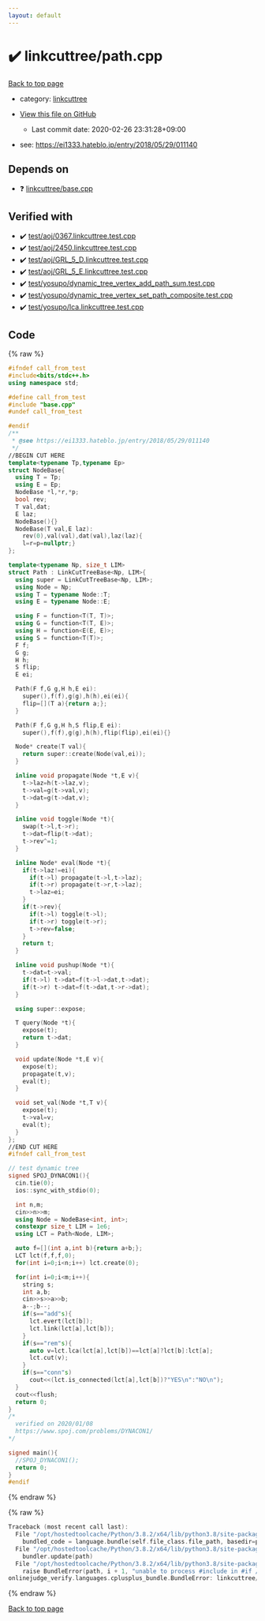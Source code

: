 ```yaml
---
layout: default
---
```


<!-- mathjax config similar to math.stackexchange -->
<script type="text/javascript" async
  src="https://cdnjs.cloudflare.com/ajax/libs/mathjax/2.7.5/MathJax.js?config=TeX-MML-AM_CHTML">
</script>
<script type="text/x-mathjax-config">
  MathJax.Hub.Config({
    TeX: { equationNumbers: { autoNumber: "AMS" }},
    tex2jax: {
      inlineMath: [ ['$','$'] ],
      processEscapes: true
    },
    "HTML-CSS": { matchFontHeight: false },
    displayAlign: "left",
    displayIndent: "2em"
  });
</script>

<script type="text/javascript" src="https://cdnjs.cloudflare.com/ajax/libs/jquery/3.4.1/jquery.min.js"></script>
<script src="https://cdn.jsdelivr.net/npm/jquery-balloon-js@1.1.2/jquery.balloon.min.js" integrity="sha256-ZEYs9VrgAeNuPvs15E39OsyOJaIkXEEt10fzxJ20+2I=" crossorigin="anonymous"></script>
<script type="text/javascript" src="../../assets/js/copy-button.js"></script>
<link rel="stylesheet" href="../../assets/css/copy-button.css" />


# :heavy_check_mark: linkcuttree/path.cpp

<a href="../../index.html">Back to top page</a>

* category: <a href="../../index.html#e406bcf916b254ab0f908ae657d2d754">linkcuttree</a>
* <a href="{{ site.github.repository_url }}/blob/master/linkcuttree/path.cpp">View this file on GitHub</a>
    - Last commit date: 2020-02-26 23:31:28+09:00


* see: <a href="https://ei1333.hateblo.jp/entry/2018/05/29/011140">https://ei1333.hateblo.jp/entry/2018/05/29/011140</a>


## Depends on

* :question: <a href="base.cpp.html">linkcuttree/base.cpp</a>


## Verified with

* :heavy_check_mark: <a href="../../verify/test/aoj/0367.linkcuttree.test.cpp.html">test/aoj/0367.linkcuttree.test.cpp</a>
* :heavy_check_mark: <a href="../../verify/test/aoj/2450.linkcuttree.test.cpp.html">test/aoj/2450.linkcuttree.test.cpp</a>
* :heavy_check_mark: <a href="../../verify/test/aoj/GRL_5_D.linkcuttree.test.cpp.html">test/aoj/GRL_5_D.linkcuttree.test.cpp</a>
* :heavy_check_mark: <a href="../../verify/test/aoj/GRL_5_E.linkcuttree.test.cpp.html">test/aoj/GRL_5_E.linkcuttree.test.cpp</a>
* :heavy_check_mark: <a href="../../verify/test/yosupo/dynamic_tree_vertex_add_path_sum.test.cpp.html">test/yosupo/dynamic_tree_vertex_add_path_sum.test.cpp</a>
* :heavy_check_mark: <a href="../../verify/test/yosupo/dynamic_tree_vertex_set_path_composite.test.cpp.html">test/yosupo/dynamic_tree_vertex_set_path_composite.test.cpp</a>
* :heavy_check_mark: <a href="../../verify/test/yosupo/lca.linkcuttree.test.cpp.html">test/yosupo/lca.linkcuttree.test.cpp</a>


## Code

<a id="unbundled"></a>
{% raw %}
```cpp
#ifndef call_from_test
#include<bits/stdc++.h>
using namespace std;

#define call_from_test
#include "base.cpp"
#undef call_from_test

#endif
/**
 * @see https://ei1333.hateblo.jp/entry/2018/05/29/011140
 */
//BEGIN CUT HERE
template<typename Tp,typename Ep>
struct NodeBase{
  using T = Tp;
  using E = Ep;
  NodeBase *l,*r,*p;
  bool rev;
  T val,dat;
  E laz;
  NodeBase(){}
  NodeBase(T val,E laz):
    rev(0),val(val),dat(val),laz(laz){
    l=r=p=nullptr;}
};

template<typename Np, size_t LIM>
struct Path : LinkCutTreeBase<Np, LIM>{
  using super = LinkCutTreeBase<Np, LIM>;
  using Node = Np;
  using T = typename Node::T;
  using E = typename Node::E;

  using F = function<T(T, T)>;
  using G = function<T(T, E)>;
  using H = function<E(E, E)>;
  using S = function<T(T)>;
  F f;
  G g;
  H h;
  S flip;
  E ei;

  Path(F f,G g,H h,E ei):
    super(),f(f),g(g),h(h),ei(ei){
    flip=[](T a){return a;};
  }

  Path(F f,G g,H h,S flip,E ei):
    super(),f(f),g(g),h(h),flip(flip),ei(ei){}

  Node* create(T val){
    return super::create(Node(val,ei));
  }

  inline void propagate(Node *t,E v){
    t->laz=h(t->laz,v);
    t->val=g(t->val,v);
    t->dat=g(t->dat,v);
  }

  inline void toggle(Node *t){
    swap(t->l,t->r);
    t->dat=flip(t->dat);
    t->rev^=1;
  }

  inline Node* eval(Node *t){
    if(t->laz!=ei){
      if(t->l) propagate(t->l,t->laz);
      if(t->r) propagate(t->r,t->laz);
      t->laz=ei;
    }
    if(t->rev){
      if(t->l) toggle(t->l);
      if(t->r) toggle(t->r);
      t->rev=false;
    }
    return t;
  }

  inline void pushup(Node *t){
    t->dat=t->val;
    if(t->l) t->dat=f(t->l->dat,t->dat);
    if(t->r) t->dat=f(t->dat,t->r->dat);
  }

  using super::expose;

  T query(Node *t){
    expose(t);
    return t->dat;
  }

  void update(Node *t,E v){
    expose(t);
    propagate(t,v);
    eval(t);
  }

  void set_val(Node *t,T v){
    expose(t);
    t->val=v;
    eval(t);
  }
};
//END CUT HERE
#ifndef call_from_test

// test dynamic tree
signed SPOJ_DYNACON1(){
  cin.tie(0);
  ios::sync_with_stdio(0);

  int n,m;
  cin>>n>>m;
  using Node = NodeBase<int, int>;
  constexpr size_t LIM = 1e6;
  using LCT = Path<Node, LIM>;

  auto f=[](int a,int b){return a+b;};
  LCT lct(f,f,f,0);
  for(int i=0;i<n;i++) lct.create(0);

  for(int i=0;i<m;i++){
    string s;
    int a,b;
    cin>>s>>a>>b;
    a--;b--;
    if(s=="add"s){
      lct.evert(lct[b]);
      lct.link(lct[a],lct[b]);
    }
    if(s=="rem"s){
      auto v=lct.lca(lct[a],lct[b])==lct[a]?lct[b]:lct[a];
      lct.cut(v);
    }
    if(s=="conn"s)
      cout<<(lct.is_connected(lct[a],lct[b])?"YES\n":"NO\n");
  }
  cout<<flush;
  return 0;
}
/*
  verified on 2020/01/08
  https://www.spoj.com/problems/DYNACON1/
*/

signed main(){
  //SPOJ_DYNACON1();
  return 0;
}
#endif

```
{% endraw %}

<a id="bundled"></a>
{% raw %}
```cpp
Traceback (most recent call last):
  File "/opt/hostedtoolcache/Python/3.8.2/x64/lib/python3.8/site-packages/onlinejudge_verify/docs.py", line 340, in write_contents
    bundled_code = language.bundle(self.file_class.file_path, basedir=pathlib.Path.cwd())
  File "/opt/hostedtoolcache/Python/3.8.2/x64/lib/python3.8/site-packages/onlinejudge_verify/languages/cplusplus.py", line 68, in bundle
    bundler.update(path)
  File "/opt/hostedtoolcache/Python/3.8.2/x64/lib/python3.8/site-packages/onlinejudge_verify/languages/cplusplus_bundle.py", line 281, in update
    raise BundleError(path, i + 1, "unable to process #include in #if / #ifdef / #ifndef other than include guards")
onlinejudge_verify.languages.cplusplus_bundle.BundleError: linkcuttree/path.cpp: line 6: unable to process #include in #if / #ifdef / #ifndef other than include guards

```
{% endraw %}

<a href="../../index.html">Back to top page</a>

